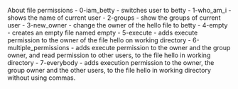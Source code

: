 About file permissions
	- 0-iam_betty - switches user to betty
	- 1-who_am_i - shows the name of current user
	- 2-groups - show the groups of current user
	- 3-new_owner - change the owner of the hello file to betty
	- 4-empty - creates an empty file named empty
	- 5-execute - adds execute permission to the owner of the file hello on working directory
	- 6-multiple_permissions - adds execute permission to the owner and the group owner, and read permission to other users, to the file hello in working directory
	- 7-everybody - adds execution permission to the owner, the group owner and the other users, to the file hello in working directory without using commas.
